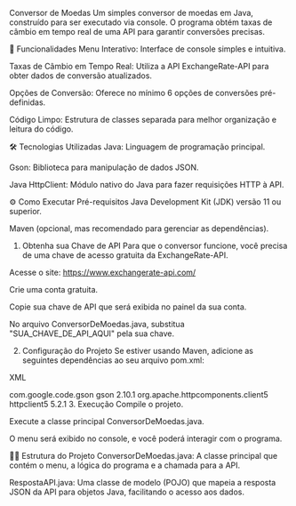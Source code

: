 
Conversor de Moedas
Um simples conversor de moedas em Java, construído para ser executado via console. O programa obtém taxas de câmbio em tempo real de uma API para garantir conversões precisas.

🚀 Funcionalidades
Menu Interativo: Interface de console simples e intuitiva.

Taxas de Câmbio em Tempo Real: Utiliza a API ExchangeRate-API para obter dados de conversão atualizados.

Opções de Conversão: Oferece no mínimo 6 opções de conversões pré-definidas.

Código Limpo: Estrutura de classes separada para melhor organização e leitura do código.

🛠️ Tecnologias Utilizadas
Java: Linguagem de programação principal.

Gson: Biblioteca para manipulação de dados JSON.

Java HttpClient: Módulo nativo do Java para fazer requisições HTTP à API.

⚙️ Como Executar
Pré-requisitos
Java Development Kit (JDK) versão 11 ou superior.

Maven (opcional, mas recomendado para gerenciar as dependências).

1. Obtenha sua Chave de API
Para que o conversor funcione, você precisa de uma chave de acesso gratuita da ExchangeRate-API.

Acesse o site: https://www.exchangerate-api.com/

Crie uma conta gratuita.

Copie sua chave de API que será exibida no painel da sua conta.

No arquivo ConversorDeMoedas.java, substitua "SUA_CHAVE_DE_API_AQUI" pela sua chave.

2. Configuração do Projeto
Se estiver usando Maven, adicione as seguintes dependências ao seu arquivo pom.xml:

XML

<dependencies>
    <dependency>
        <groupId>com.google.code.gson</groupId>
        <artifactId>gson</artifactId>
        <version>2.10.1</version>
    </dependency>
    <dependency>
        <groupId>org.apache.httpcomponents.client5</groupId>
        <artifactId>httpclient5</artifactId>
        <version>5.2.1</version>
    </dependency>
</dependencies>
3. Execução
Compile o projeto.

Execute a classe principal ConversorDeMoedas.java.

O menu será exibido no console, e você poderá interagir com o programa.

🧑‍💻 Estrutura do Projeto
ConversorDeMoedas.java: A classe principal que contém o menu, a lógica do programa e a chamada para a API.

RespostaAPI.java: Uma classe de modelo (POJO) que mapeia a resposta JSON da API para objetos Java, facilitando o acesso aos dados.
